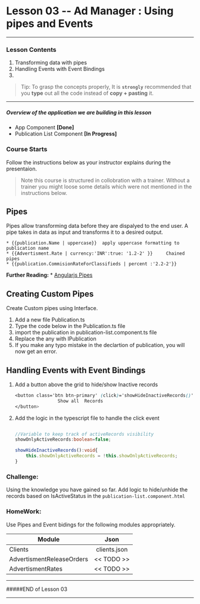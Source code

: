 # Lesson 03 -- Ad Manager : Using pipes and Events
----------
### Lesson Contents
1.  Transforming data with pipes
2.  Handling Events with Event Bindings
3.  

> Tip: To grasp the concepts properly, It is  **`strongly`**  recommended that you **type** out all the code instead of **copy + pasting** it. 

-------------------------------

##### Overview of the application we are building in this lesson
- App Component  **[Done]**
- Publication List Component **[In Progress]**


### Course Starts 
Follow the instructions below as your instructor explains during the presentaion. 

> Note this course is structured in collobration with a trainer. Without a trainer you might loose some details which were not mentioned in the instructions below. 

## Pipes
Pipes allow transforming data before they are dispalyed to the end user. A pipe takes in data as input and transforms it to a desired output. 

	* {{publication.Name | uppercase}}  apply uppercase formatting to publication name
	* {{Advertisment.Rate | currency:'INR':true: '1.2-2' }} 	Chained pipes
	* {{publication.CommisionRateForClassifieds | percent :'2.2-2'}}

**Further Reading:**
	* [Angularjs Pipes](https://angular.io/docs/ts/latest/guide/pipes.html)

## Creating Custom Pipes
Create Custom pipes using Interface. 

1. Add a new file Publication.ts
2. Type the code below in the Publication.ts file
3. import the publication in publication-list.component.ts file
4. Replace the any with IPublication
5. If you make any typo mistake in the declartion of publication, you will now get an error.


## Handling Events with Event Bindings

1. Add a button above the grid to hide/show Inactive records
	``` css
	<button class='btn btn-primary' (click)='showHideInactiveRecords()'>
					Show all  Records
	</button>
    ```  
2. Add the logic in the typescript file to handle the click event
	``` typescript
	
	//Variable to keep track of activeRecords visibility
	showOnlyActiveRecords:boolean=false;

	showHideInactiveRecords():void{
    	this.showOnlyActiveRecords = !this.showOnlyActiveRecords;
	}	 
	```       

### Challenge: 
Using the knowledge you have gained so far. Add logic to hide/unhide the records based on IsActiveStatus in the `publication-list.component.html`


### **HomeWork:** 
Use Pipes and Event bidings  for the following modules appropriately. 

| Module        | Json          | 
| ------------- |:-------------:| 
| Clients	    | clients.json  | 
| AdvertismentReleaseOrders     | << TODO >>   |  
| AdvertismentRates | << TODO >>     |    


-------------------------------
#####END of Lesson 03

-------------------------------

